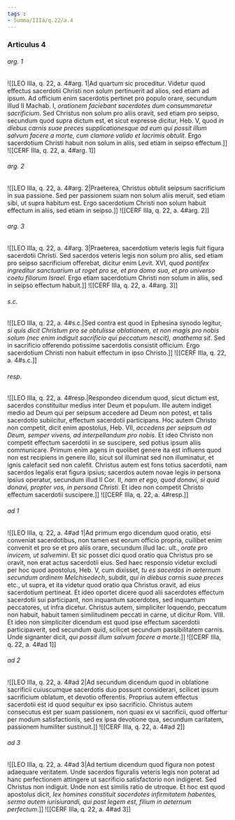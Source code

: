 ```yaml
---
tags : 
- Summa/IIIa/q.22/a.4
---
```


### Articulus 4

###### arg. 1
![[LEO IIIa, q. 22, a. 4#arg. 1|Ad quartum sic proceditur. Videtur quod effectus sacerdotii Christi non solum pertinuerit ad alios, sed etiam ad ipsum. Ad officium enim sacerdotis pertinet pro populo orare, secundum illud II Machab. I, *orationem faciebant sacerdotes dum consummaretur sacrificium*. Sed Christus non solum pro aliis oravit, sed etiam pro seipso, secundum quod supra dictum est, et sicut expresse dicitur, Heb. V, quod *in diebus carnis suae preces supplicationesque ad eum qui possit illum salvum facere a morte, cum clamore valido et lacrimis obtulit*. Ergo sacerdotium Christi habuit non solum in aliis, sed etiam in seipso effectum.]]
![[CERF IIIa, q. 22, a. 4#arg. 1]]

###### arg. 2
![[LEO IIIa, q. 22, a. 4#arg. 2|Praeterea, Christus obtulit seipsum sacrificium in sua passione. Sed per passionem suam non solum aliis meruit, sed etiam sibi, ut supra habitum est. Ergo sacerdotium Christi non solum habuit effectum in aliis, sed etiam in seipso.]]
![[CERF IIIa, q. 22, a. 4#arg. 2]]

###### arg. 3
![[LEO IIIa, q. 22, a. 4#arg. 3|Praeterea, sacerdotium veteris legis fuit figura sacerdotii Christi. Sed sacerdos veteris legis non solum pro aliis, sed etiam pro seipso sacrificium offerebat, dicitur enim Levit. XVI, quod *pontifex ingreditur sanctuarium ut roget pro se, et pro domo sua, et pro universo coetu filiorum Israel*. Ergo etiam sacerdotium Christi non solum in aliis, sed in seipso effectum habuit.]]
![[CERF IIIa, q. 22, a. 4#arg. 3]]

###### s.c.
![[LEO IIIa, q. 22, a. 4#s.c.|Sed contra est quod in Ephesina synodo legitur, *si quis dicit Christum pro se obtulisse oblationem, et non magis pro nobis solum (nec enim indiguit sacrificio qui peccatum nescit), anathema sit*. Sed in sacrificio offerendo potissime sacerdotis consistit officium. Ergo sacerdotium Christi non habuit effectum in ipso Christo.]]
![[CERF IIIa, q. 22, a. 4#s.c.]]

###### resp.
![[LEO IIIa, q. 22, a. 4#resp.|Respondeo dicendum quod, sicut dictum est, sacerdos constituitur medius inter Deum et populum. Ille autem indiget medio ad Deum qui per seipsum accedere ad Deum non potest, et talis sacerdotio subiicitur, effectum sacerdotii participans. Hoc autem Christo non competit, dicit enim apostolus, Heb. VII, *accedens per seipsum ad Deum, semper vivens, ad interpellandum pro nobis*. Et ideo Christo non competit effectum sacerdotii in se suscipere, sed potius ipsum aliis communicare. Primum enim agens in quolibet genere ita est influens quod non est recipiens in genere illo, sicut sol illuminat sed non illuminatur, et ignis calefacit sed non calefit. Christus autem est fons totius sacerdotii, nam sacerdos legalis erat figura ipsius; sacerdos autem novae legis in persona ipsius operatur, secundum illud II Cor. II, *nam et ego, quod donavi, si quid donavi, propter vos, in persona Christi*. Et ideo non competit Christo effectum sacerdotii suscipere.]]
![[CERF IIIa, q. 22, a. 4#resp.]]

###### ad 1
![[LEO IIIa, q. 22, a. 4#ad 1|Ad primum ergo dicendum quod oratio, etsi conveniat sacerdotibus, non tamen est eorum officio propria, cuilibet enim convenit et pro se et pro aliis orare, secundum illud Iac. ult., *orate pro invicem, ut salvemini*. Et sic posset dici quod oratio qua Christus pro se oravit, non erat actus sacerdotii eius. Sed haec responsio videtur excludi per hoc quod apostolus, Heb. V, cum dixisset, *tu es sacerdos in aeternum secundum ordinem Melchisedech*, subdit, *qui in diebus carnis suae preces* etc., ut supra, et ita videtur quod oratio qua Christus oravit, ad eius sacerdotium pertineat. Et ideo oportet dicere quod alii sacerdotes effectum sacerdotii sui participant, non inquantum sacerdotes, sed inquantum peccatores, ut infra dicetur. Christus autem, simpliciter loquendo, peccatum non habuit, habuit tamen similitudinem peccati in carne, ut dicitur Rom. VIII. Et ideo non simpliciter dicendum est quod ipse effectum sacerdotii participaverit, sed secundum quid, scilicet secundum passibilitatem carnis. Unde signanter dicit, *qui possit illum salvum facere a morte*.]]
![[CERF IIIa, q. 22, a. 4#ad 1]]

###### ad 2
![[LEO IIIa, q. 22, a. 4#ad 2|Ad secundum dicendum quod in oblatione sacrificii cuiuscumque sacerdotis duo possunt considerari, scilicet ipsum sacrificium oblatum, et devotio offerentis. Proprius autem effectus sacerdotii est id quod sequitur ex ipso sacrificio. Christus autem consecutus est per suam passionem, non quasi ex vi sacrificii, quod offertur per modum satisfactionis, sed ex ipsa devotione qua, secundum caritatem, passionem humiliter sustinuit.]]
![[CERF IIIa, q. 22, a. 4#ad 2]]

###### ad 3
![[LEO IIIa, q. 22, a. 4#ad 3|Ad tertium dicendum quod figura non potest adaequare veritatem. Unde sacerdos figuralis veteris legis non poterat ad hanc perfectionem attingere ut sacrificio satisfactorio non indigeret. Sed Christus non indiguit. Unde non est similis ratio de utroque. Et hoc est quod apostolus dicit, *lex homines constituit sacerdotes infirmitatem habentes, sermo autem iurisiurandi, qui post legem est, filium in aeternum perfectum*.]]
![[CERF IIIa, q. 22, a. 4#ad 3]]

